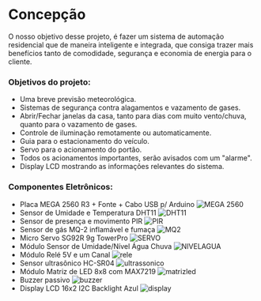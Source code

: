 
# Concepção

O nosso objetivo desse projeto, é fazer um sistema de automação residencial que de maneira inteligente e integrada, que consiga trazer mais benefícios tanto de comodidade, segurança e economia de energia para o cliente.

### Objetivos do projeto:

* Uma breve previsão meteorológica.
* Sistemas de segurança contra alagamentos e vazamento de gases.
* Abrir/Fechar janelas da casa, tanto para dias com muito vento/chuva, quanto para o vazamento de gases.
* Controle de iluminação remotamente ou automaticamente.
* Guia para o estacionamento do veículo.
* Servo para o acionamento do portão.
* Todos os acionamentos importantes, serão avisados com um "alarme".
* Display LCD mostrando as informações relevantes do sistema.


### Componentes Eletrônicos:

* Placa MEGA 2560 R3 + Fonte + Cabo USB p/ Arduino
![MEGA 2560](https://www.filipeflop.com/wp-content/uploads/2017/07/1AC04-1.jpg)
* Sensor de Umidade e Temperatura DHT11
![DHT11](https://www.filipeflop.com/wp-content/uploads/2017/07/Dht11.jpg)
* Sensor de presença e movimento PIR
![PIR](https://www.filipeflop.com/wp-content/uploads/2017/07/1220801-2.jpg)
* Sensor de gás MQ-2 inflamável e fumaça
![MQ2](https://www.filipeflop.com/wp-content/uploads/2017/07/sku_193001_2.png)
* Micro Servo SG92R 9g TowerPro
![SERVO](https://cdn.awsli.com.br/600x450/535/535286/produto/121183340/f853b364ba.jpg)
* Módulo Sensor de Umidade/Nível Água Chuva
![NIVELAGUA](https://www.eletronicacastro.com.br/21212-large_default/modulo-sensor-de-umidade-nivel-agua-chuva-ardui.jpg)
* Módulo  Relé 5V e um Canal
![rele](https://www.filipeflop.com/wp-content/uploads/2017/07/SKU099653h.jpg)
* Sensor ultrasônico HC-SR04
![ultrassonico](https://cdn.awsli.com.br/600x700/78/78150/produto/2888532/62bc744cec.jpg)
* Módulo Matriz de LED 8x8 com MAX7219
![matrizled](https://www.usinainfo.com.br/1017274-thickbox_default/modulo-matriz-de-led-8x8-vermelho-max7219-jumpers.jpg)
* Buzzer passivo
![buzzer](https://www.filipeflop.com/wp-content/uploads/2017/07/2-142.jpg)
* Display LCD 16x2 I2C Backlight Azul
![display](https://cdn.awsli.com.br/600x700/468/468162/produto/19414150/display-lcd-16x2-i2c-backlight-azul-7ff37942.jpg)

